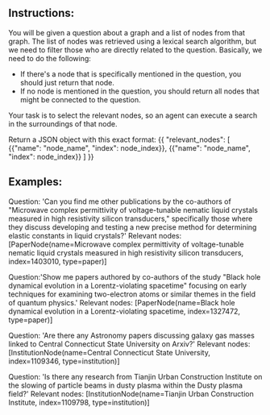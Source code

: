 ## Instructions:

You will be given a question about a graph and a list of nodes from that graph.
The list of nodes was retrieved using a lexical search algorithm, but we need to filter those who are directly related to the question. 
Basically, we need to do the following:
- If there's a node that is specifically mentioned in the question, you should just return that node.
- If no node is mentioned in the question, you should return all nodes that might be connected to the question.

Your task is to select the relevant nodes, so an agent can execute a search in the surroundings of that node.

Return a JSON object with this exact format:
{{
    "relevant_nodes": [
        {{"name": "node_name", "index": node_index}},
        {{"name": "node_name", "index": node_index}}
    ]
}}

## Examples:
Question: 'Can you find me other publications by the co-authors of "Microwave complex permittivity of voltage-tunable nematic liquid crystals measured in high resistivity silicon transducers," specifically those where they discuss developing and testing a new precise method for determining elastic constants in liquid crystals?'
Relevant nodes: [PaperNode(name=Microwave complex permittivity of voltage-tunable nematic liquid crystals measured in high resistivity silicon transducers, index=1403010, type=paper)]

Question:'Show me papers authored by co-authors of the study "Black hole dynamical evolution in a Lorentz-violating spacetime" focusing on early techniques for examining two-electron atoms or similar themes in the field of quantum physics.'
Relevant nodes: [PaperNode(name=Black hole dynamical evolution in a Lorentz-violating spacetime, index=1327472, type=paper)]

Question: 'Are there any Astronomy papers discussing galaxy gas masses linked to Central Connecticut State University on Arxiv?'
Relevant nodes: [InstitutionNode(name=Central Connecticut State University, index=1109346, type=institution)]

Question: 'Is there any research from Tianjin Urban Construction Institute on the slowing of particle beams in dusty plasma within the Dusty plasma field?'
Relevant nodes: [InstitutionNode(name=Tianjin Urban Construction Institute, index=1109798, type=institution)]